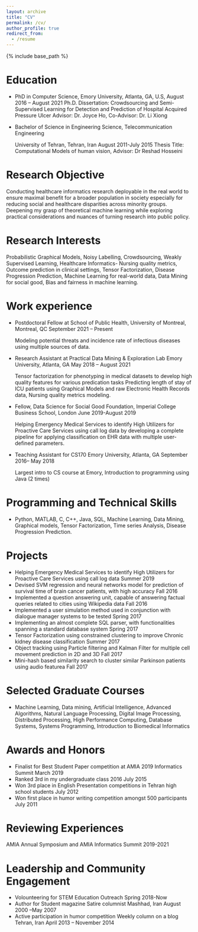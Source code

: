 ```yaml
---
layout: archive
title: "CV"
permalink: /cv/
author_profile: true
redirect_from:
  - /resume
---
```


{% include base_path %}

Education
======
* PhD in Computer Science, Emory University, Atlanta, GA, U.S, August 2016 – August 2021
Ph.D. Dissertation: Crowdsourcing and Semi-Supervised Learning for Detection and Prediction of Hospital Acquired Pressure Ulcer 
Advisor: Dr. Joyce Ho, Co-Advisor: Dr. Li Xiong

* Bachelor of Science in Engineering Science, Telecommunication Engineering 

    University of Tehran, Tehran, Iran August 2011-July 2015
    Thesis Title: Computational Models of human vision, Advisor: Dr Reshad Hosseini
    
Research Objective
======
Conducting healthcare informatics research deployable in the real world to ensure maximal benefit for a broader population in society especially for reducing social and healthcare disparities across minority groups. Deepening my grasp of theoretical machine learning while exploring practical considerations and nuances of turning research into public policy.

Research Interests
======
Probabilistic Graphical Models, Noisy Labelling, Crowdsourcing, Weakly Supervised Learning, Healthcare Informatics- Nursing quality metrics, Outcome prediction in clinical settings, Tensor Factorization, Disease Progression Prediction, Machine Learning for real-world data, Data Mining for social good, Bias and fairness in machine learning.

Work experience
======

* Postdoctoral Fellow at School of Public Health, University of Montreal, Montreal, QC September 2021 – Present
  
  Modeling potential threats and incidence rate of infectious diseases using multiple sources of data.
    
    
* Research Assistant at Practical Data Mining & Exploration Lab Emory University, Atlanta, GA May 2018 – August 2021

    Tensor factorization for phenotyping in medical datasets to develop high quality features for various predication tasks
    Predicting length of stay of ICU patients using Graphical Models and raw Electronic Health Records data, Nursing quality metrics modeling.
    
* Fellow, Data Science for Social Good  Foundation, Imperial College Business School, London June 2019-August 2019

    Helping Emergency Medical Services to identify High Utilizers for Proactive Care Services using call log data by developing a complete pipeline for applying classification on EHR data with multiple user-defined parameters.
    
* Teaching Assistant for CS170 Emory University, Atlanta, GA September 2016– May 2018

    Largest intro to CS course at Emory, Introduction to programming using Java (2 times)
  
Programming and Technical Skills
======
* Python, MATLAB, C, C++, Java, SQL, Machine Learning, Data Mining, Graphical models, Tensor Factorization, Time series Analysis, Disease Progression Prediction.

Projects
======
* Helping Emergency Medical Services to identify High Utilizers for Proactive Care Services using call log data Summer 2019
*	Devised SVM regression and neural networks model for prediction of survival time of brain cancer patients, with high accuracy Fall 2016     
*	Implemented a question answering unit, capable of answering factual queries related to cities          	                       using Wikipedia data  Fall 2016 
*	Implemented a user simulation method used in conjunction with dialogue manager systems to be tested  Spring 2017           
*	Implementing an almost complete SQL parser, with functionalities spanning a standard database system  Spring 2017
*	Tensor Factorization using constrained clustering to improve Chronic kidney disease classification Summer 2017
*	Object tracking using Particle filtering and Kalman Filter for multiple cell movement prediction in 2D and 3D Fall 2017
*	Mini-hash based similarity search to cluster similar Parkinson patients using audio featurea Fall 2017

Selected Graduate Courses
======
*	Machine Learning, Data mining, Artificial Intelligence, Advanced Algorithms, Natural Language Processing, Digital Image Processing, Distributed Processing, High Performance Computing, Database Systems, Systems Programming, Introduction to Biomedical Informatics
  
Awards and Honors
======
* Finalist for Best Student Paper competition at AMIA 2019 Informatics Summit March 2019
*	Ranked 3rd in my undergraduate class 2016   July 2015
*	Won 3rd place in English Presentation competitions in Tehran high school students July 2012
*	Won first place in humor writing competition amongst 500 participants July 2011	                                 


Reviewing Experiences
======

AMIA Annual Symposium and AMIA Informatics Summit						                                              2019-2021            
                                  
Leadership and Community Engagement
======
* Volounteering for STEM Education Outreach  Spring 2018-Now
* Author for Student magazine Satire columnist     Mashhad, Iran August 2000 –May 2007	 		
* Active participation in humor competition Weekly column on a blog Tehran, Iran	April 2013 – November 2014  
